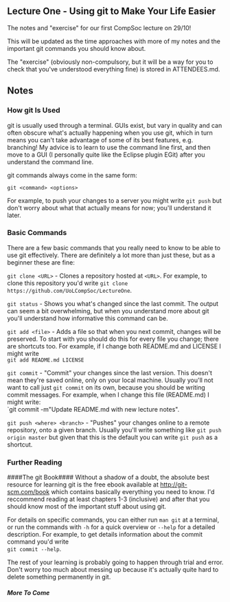 Lecture One - Using git to Make Your Life Easier
------------------------------------------------

The notes and "exercise" for our first CompSoc lecture on 29/10!

This will be updated as the time approaches with more of my notes and the important git commands you should know about.

The "exercise" (obviously non-compulsory, but it will be a way for you to check that you've understood everything fine) is stored in ATTENDEES.md.

Notes
-----

### How git Is Used ###

git is usually used through a terminal. GUIs exist, but vary in quality and can often obscure what's actually happening when you use git, which in turn means you can't take advantage of some of its best features, e.g. branching! My advice is to learn to use the command line first, and then move to a GUI (I personally quite like the Eclipse plugin EGit) after you understand the command line.

git commands always come in the same form:

    git <command> <options>

For example, to push your changes to a server you might write `git push` but don't worry about what that actually means for now; you'll understand it later.

### Basic Commands ###

There are a few basic commands that you really need to know to be able to use git effectively. There are definitely a lot more than just these, but as a beginner these are fine:

`git clone <URL>` - Clones a repository hosted at `<URL>`. For example, to clone this repository you'd write `git clone https://github.com/UoLCompSoc/LectureOne`.

`git status` - Shows you what's changed since the last commit. The output can seem a bit overwhelming, but when you understand more about git you'll understand how informative this command can be.

`git add <file>` - Adds a file so that when you next commit, changes will be preserved. To start with you should do this for every file you change; there are shortcuts too. For example, if I change both README.md and LICENSE I might write    
`git add README.md LICENSE`

`git commit` - &quot;Commit&quot; your changes since the last version. This doesn't mean they're saved online, only on your local machine. Usually you'll not want to call just `git commit` on its own, because you should be writing commit messages. For example, when I change this file (README.md) I might write:    
`git commit -m"Update README.md with new lecture notes".

`git push <where> <branch>` - &quot;Pushes&quot; your changes online to a remote repository, onto a given branch. Usually you'll write something like `git push origin master` but given that this is the default you can write `git push` as a shortcut.

### Further Reading ###

####The git Book####
Without a shadow of a doubt, the absolute best resource for learning git is the free ebook available at http://git-scm.com/book which contains basically everything you need to know. I'd reccommend reading at least chapters 1-3 (inclusive) and after that you should know most of the important stuff about using git.

For details on specific commands, you can either run `man git` at a terminal, or run the commands with `-h` for a quick overview or `--help` for a detailed description. For example, to get details information about the commit command you'd write    
`git commit --help`.

The rest of your learning is probably going to happen through trial and error. Don't worry too much about messing up because it's actually quite hard to delete something permanently in git.

##### More To Come #####
